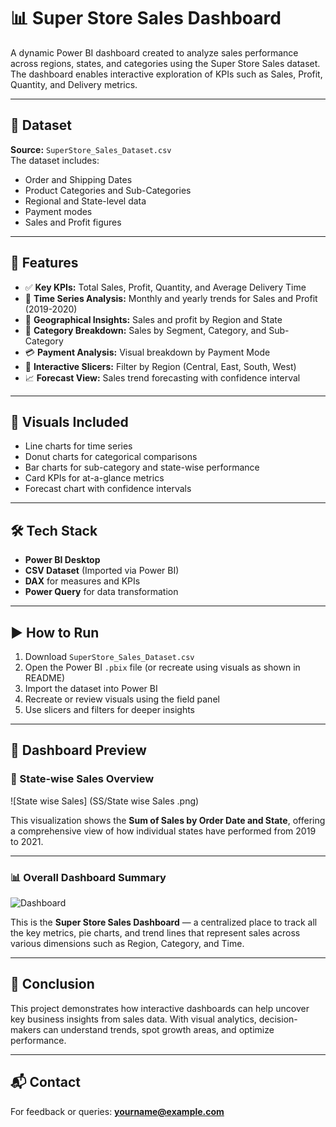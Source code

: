 # 📊 Super Store Sales Dashboard

A dynamic Power BI dashboard created to analyze sales performance across regions, states, and categories using the Super Store Sales dataset. The dashboard enables interactive exploration of KPIs such as Sales, Profit, Quantity, and Delivery metrics.

---

## 📁 Dataset

**Source:** `SuperStore_Sales_Dataset.csv`  
The dataset includes:
- Order and Shipping Dates
- Product Categories and Sub-Categories
- Regional and State-level data
- Payment modes
- Sales and Profit figures

---

## 🧩 Features

- ✅ **Key KPIs:** Total Sales, Profit, Quantity, and Average Delivery Time
- 📅 **Time Series Analysis:** Monthly and yearly trends for Sales and Profit (2019-2020)
- 📍 **Geographical Insights:** Sales and profit by Region and State
- 🧾 **Category Breakdown:** Sales by Segment, Category, and Sub-Category
- 💳 **Payment Analysis:** Visual breakdown by Payment Mode
- 🎯 **Interactive Slicers:** Filter by Region (Central, East, South, West)
- 📈 **Forecast View:** Sales trend forecasting with confidence interval

---

## 🎨 Visuals Included

- Line charts for time series
- Donut charts for categorical comparisons
- Bar charts for sub-category and state-wise performance
- Card KPIs for at-a-glance metrics
- Forecast chart with confidence intervals

---

## 🛠️ Tech Stack

- **Power BI Desktop**
- **CSV Dataset** (Imported via Power BI)
- **DAX** for measures and KPIs
- **Power Query** for data transformation

---

## ▶️ How to Run

1. Download `SuperStore_Sales_Dataset.csv`
2. Open the Power BI `.pbix` file (or recreate using visuals as shown in README)
3. Import the dataset into Power BI
4. Recreate or review visuals using the field panel
5. Use slicers and filters for deeper insights

---

## 📸 Dashboard Preview


### 📍 State-wise Sales Overview
![State wise Sales] (SS/State wise Sales .png)

This visualization shows the **Sum of Sales by Order Date and State**, offering a comprehensive view of how individual states have performed from 2019 to 2021.

---

### 📊 Overall Dashboard Summary
![Dashboard]([./DashBoard.png](https://github.com/Zakir-ai/SuperStore_Sales/blob/main/SS/DashBoard.png))

This is the **Super Store Sales Dashboard** — a centralized place to track all the key metrics, pie charts, and trend lines that represent sales across various dimensions such as Region, Category, and Time.

---

## 📌 Conclusion

This project demonstrates how interactive dashboards can help uncover key business insights from sales data. With visual analytics, decision-makers can understand trends, spot growth areas, and optimize performance.

---

## 📬 Contact

For feedback or queries: **yourname@example.com**

